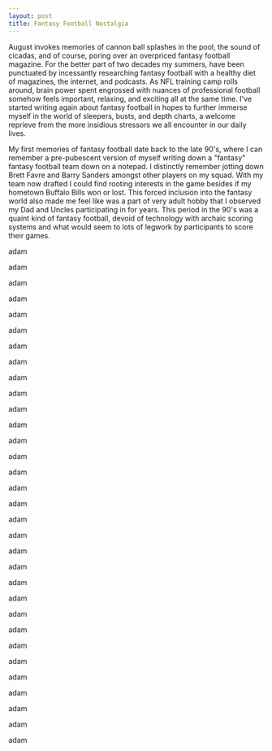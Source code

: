 ```yaml
---
layout: post
title: Fantasy Football Nostalgia  
---
```

<p>August invokes memories of cannon ball splashes in the pool, the sound of cicadas, and of course, poring over an overpriced fantasy football magazine. For the better part of two decades my summers, have been punctuated by incessantly researching fantasy football with a healthy diet of magazines, the internet, and podcasts.  As NFL training camp rolls around, brain power spent engrossed with nuances of professional football somehow feels important, relaxing, and exciting all at the same time.  I've started writing again about fantasy football in hopes to further immerse myself in the world of sleepers, busts, and depth charts, a welcome reprieve from the more insidious stressors we all encounter in our daily lives.  </p>
<p> My first memories of fantasy football date back to the late 90's, where I can remember a pre-pubescent version of myself writing down a "fantasy" fantasy football team down on a notepad.  I distinctly remember jotting down Brett Favre and Barry Sanders amongst other players on my squad.  With my team now drafted I could find rooting interests in the game besides if my hometown Buffalo Bills won or lost.  This forced inclusion into the fantasy world also made me feel like was a part of very adult hobby that I observed my Dad and Uncles participating in for years.  This period in the 90's was a quaint kind of fantasy football, devoid of technology with archaic scoring systems and what would seem to lots of legwork by participants to score their games.  </p>
<p>adam</p>
<p>adam</p>
<p>adam</p>
<p>adam</p>
<p>adam</p>
<p>adam</p>
<p>adam</p>
<p>adam</p>
<p>adam</p>
<p>adam</p>
<p>adam</p>
<p>adam</p>
<p>adam</p>
<p>adam</p>
<p>adam</p>
<p>adam</p>
<p>adam</p>
<p>adam</p>
<p>adam</p>
<p>adam</p>
<p>adam</p>
<p>adam</p>
<p>adam</p>
<p>adam</p>
<p>adam</p>
<p>adam</p>
<p>adam</p>
<p>adam</p>
<p>adam</p>
<p>adam</p>
<p>adam</p>
<p>adam</p>

